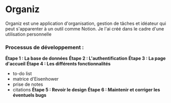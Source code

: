 # Organiz

Organiz est une application d'organisation, gestion de tâches et idéateur qui peut s'apparenter à un outil comme Notion.
Je l'ai créé dans le cadre d'une utilisation personnelle

### Processus de développement :
**Étape 1 : La base de données**
**Étape 2 : L'authentification**
**Étape 3 : La page d'accueil**
**Étape 4 : Les différents fonctionnalités**
- to-do list
- matrice d'Eisenhower
- prise de notes
- citations
**Étape 5 : Revoir le design**
**Étape 6 : Maintenir et corriger les éventuels bugs**
